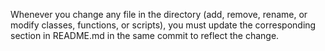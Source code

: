 Whenever you change any file in the directory (add, remove, rename, or modify classes, functions, or scripts), you must update the corresponding section in README.md in the same commit to reflect the change.
